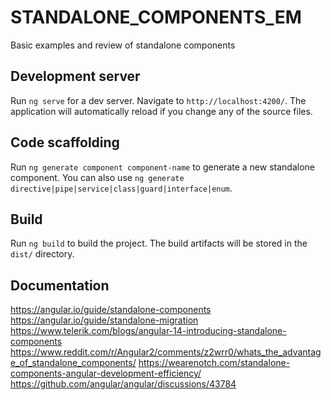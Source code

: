 # STANDALONE_COMPONENTS_EM

Basic examples and review of standalone components

## Development server

Run `ng serve` for a dev server. Navigate to `http://localhost:4200/`. The application will automatically reload if you change any of the source files.

## Code scaffolding

Run `ng generate component component-name` to generate a new standalone component. You can also use `ng generate directive|pipe|service|class|guard|interface|enum`.

## Build

Run `ng build` to build the project. The build artifacts will be stored in the `dist/` directory.

## Documentation

https://angular.io/guide/standalone-components
https://angular.io/guide/standalone-migration
https://www.telerik.com/blogs/angular-14-introducing-standalone-components
https://www.reddit.com/r/Angular2/comments/z2wrr0/whats_the_advantage_of_standalone_components/
https://wearenotch.com/standalone-components-angular-development-efficiency/
https://github.com/angular/angular/discussions/43784
